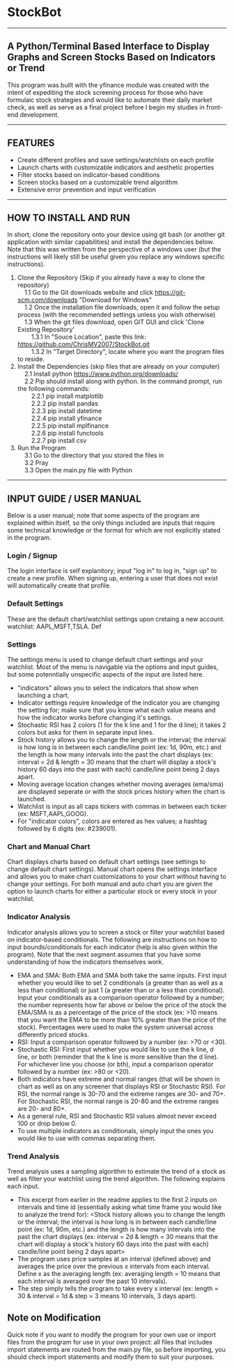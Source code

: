 # StockBot

<hr />

## A Python/Terminal Based Interface to Display Graphs and Screen Stocks Based on Indicators or Trend

This program was built with the yfinance module was created with the intent of expediting the stock screening process for those who have formulaic stock strategies and would like to automate their daily market check, as well as serve as a final project before I begin my studies in front-end development.

<hr />

## FEATURES
- Create different profiles and save settings/watchlists on each profile
- Launch charts with customizable indicators and aesthetic properties
- Filter stocks based on indicator-based conditions
- Screen stocks based on a customizable trend algorithm
- Extensive error prevention and input verification

<hr />

## HOW TO INSTALL AND RUN
In short, clone the repository onto your device using git bash (or another git application with similar capabilities) and install the dependencies below. Note that this was written from the perspective of a windows user (but the instructions will likely still be useful given you replace any windows specific instructions).
1. Clone the Repository (Skip if you already have a way to clone the repository)<br/>
&nbsp;&nbsp;&nbsp;&nbsp;1.1 Go to the Git downloads website and click https://git-scm.com/downloads "Download for Windows"<br/>
&nbsp;&nbsp;&nbsp;&nbsp;1.2 Once the installation file downloads, open it and follow the setup process (with the recommended settings unless you wish otherwise)<br/>
&nbsp;&nbsp;&nbsp;&nbsp;1.3 When the git files download, open GIT GUI and click 'Clone Existing Repository'<br/>
&nbsp;&nbsp;&nbsp;&nbsp;&nbsp;&nbsp;&nbsp;&nbsp;1.3.1 In "Souce Location", paste this link: https://github.com/ChrisMV2007/StockBot.git <br/>
&nbsp;&nbsp;&nbsp;&nbsp;&nbsp;&nbsp;&nbsp;&nbsp;1.3.2 In "Target Directory", locate where you want the program files to reside.<br/>
2. Install the Dependencies (skip files that are already on your computer)<br/>
&nbsp;&nbsp;&nbsp;&nbsp;2.1 Install python https://www.python.org/downloads/<br/>
&nbsp;&nbsp;&nbsp;&nbsp;2.2 Pip should install along with python. In the command prompt, run the following commands:<br/>
&nbsp;&nbsp;&nbsp;&nbsp;&nbsp;&nbsp;&nbsp;&nbsp;2.2.1 pip install matplotlib<br/>
&nbsp;&nbsp;&nbsp;&nbsp;&nbsp;&nbsp;&nbsp;&nbsp;2.2.2 pip install pandas<br/>
&nbsp;&nbsp;&nbsp;&nbsp;&nbsp;&nbsp;&nbsp;&nbsp;2.2.3 pip install datetime<br/>
&nbsp;&nbsp;&nbsp;&nbsp;&nbsp;&nbsp;&nbsp;&nbsp;2.2.4 pip install yfinance<br/>
&nbsp;&nbsp;&nbsp;&nbsp;&nbsp;&nbsp;&nbsp;&nbsp;2.2.5 pip install mplfinance<br/>
&nbsp;&nbsp;&nbsp;&nbsp;&nbsp;&nbsp;&nbsp;&nbsp;2.2.6 pip install functools<br/>
&nbsp;&nbsp;&nbsp;&nbsp;&nbsp;&nbsp;&nbsp;&nbsp;2.2.7 pip install csv<br/>
3. Run the Program<br/>
&nbsp;&nbsp;&nbsp;&nbsp;3.1 Go to the directory that you stored the files in<br/>
&nbsp;&nbsp;&nbsp;&nbsp;3.2 Pray<br/>
&nbsp;&nbsp;&nbsp;&nbsp;3.3 Open the main.py file with Python<br/>

<hr />

## INPUT GUIDE / USER MANUAL
Below is a user manual; note that some aspects of the program are explained within itself, so the only things included are inputs that require some technical knowledge or the format for which are not explicitly stated in the program.

### Login / Signup
The login interface is self explanitory; input "log in" to log in, "sign up" to create a new profile. When signing up, entering a user that does not exist will automatically create that profile.

### Default Settings
These are the default chart/watchlist settings upon cretaing a new account.
watchlist: AAPL,MSFT,TSLA. Def

### Settings
The settings menu is used to change default chart settings and your watchlist. Most of the menu is navigable via the options and input guides, but some potenntially unspecific aspects of the input are listed here.
- "indicators" allows you to select the indicators that show when launching a chart.
- Indicator settings require knowledge of the indicator you are changing the setting for; make sure that you know what each value means and how the indicator works before changing it's settings.
- Stochastic RSI has 2 colors (1 for the k line and 1 for the d line); it takes 2 colors but asks for them in separate input lines.
- Stock history allows you to change the length or the interval; the interval is how long is in between each candle/line point (ex: 1d, 90m, etc.) and the length is how many intervals into the past the chart displays (ex: interval = 2d & length = 30 means that the chart will display a stock's history 60 days into the past with each) candle/line point being 2 days apart.
- Moving average location changes whether moving averages (ema/sma) are displayed seperate or with the stock prices history when the chart is launched.
- Watchlist is input as all caps tickers with commas in between each ticker (ex: MSFT,AAPL,GOOG).
- For "indicator colors", colors are entered as hex values; a hashtag followed by 6 digits (ex: #239001).

### Chart and Manual Chart
Chart displays charts based on default chart settings (see settings to change default chart settings). Manual chart opens the settings interface and allows you to make chart customizations to your chart without having to change your settings. For both manual and auto chart you are given the option to launch charts for either a particular stock or every stock in your watchlist. 

### Indicator Analysis
Indicator analysis allows you to screen a stock or filter your watchlist based on indicator-based conditionals. The following are instructions on how to input bounds/conditionals for each indicator (help is also given within the program). Note that the next segment assumes that you have some understanding of how the indicators themselves work.
- EMA and SMA: Both EMA and SMA both take the same inputs. First input whether you would like to set 2 conditionals (a greater than as well as a less than conditional) or just 1 (a greater than or a less than conditional). Input your conditionals as a comparison operator followed by a number; the number represents how far above or below the price of the stock the EMA/SMA is as a percentage of the price of the stock (ex: >10 means that you want the EMA to be more than 10% greater than the price of the stock). Percentages were used to make the system universal across differently priced stocks.
- RSI: Input a comparison operator followed by a number (ex: >70 or <30).
- Stochastic RSI: First input whether you would like to use the k line, d line, or both (reminder that the k line is more sensitive than the d line). For whichever line you choose (or bth), input a comparison operator followed by a number (ex: >80 or <20). 
- Both indicators have extreme and normal ranges (that will be shown in chart as well as on any screener that displays RSI or Stochastic RSI). For RSI, the normal range is 30-70 and the extreme ranges are 30- and 70+. For Stochastic RSI, the normal range is 20-80 and the extreme ranges are 20- and 80+. 
- As a general rule, RSI and Stochastic RSI values almost never exceed 100 or drop below 0.
- To use multiple indicators as conditionals, simply input the ones you would like to use with commas separating them.

### Trend Analysis
Trend analysis uses a sampling algorithm to estimate the trend of a stock as well as filter your watchlist using the trend algorithm. The following explains each input.
- This excerpt from earlier in the readme applies to the first 2 inputs on intervals and time id (essentially asking what time frame you would like to analyze the trend for): <Stock history allows you to change the length or the interval; the interval is how long is in between each candle/line point (ex: 1d, 90m, etc.) and the length is how many intervals into the past the chart displays (ex: interval = 2d & length = 30 means that the chart will display a stock's history 60 days into the past with each) candle/line point being 2 days apart>
- The program uses price samples at an interval (defined above) and averages the price over the previous x intervals from each interval. Define x as the averaging length (ex: averaging length = 10 means that each interval is averaged over the past 10 intervals).
- The step simply tells the program to take every x interval (ex: length = 30 & interval = 1d & step = 3 means 10 intervals, 3 days apart).

## Note on Modification
Quick note if you want to modify the program for your own use or import files from the program for use in your own project: all files that includes import statements are routed from the main.py file, so before importing, you should check import statements and modify them to suit your purposes.
